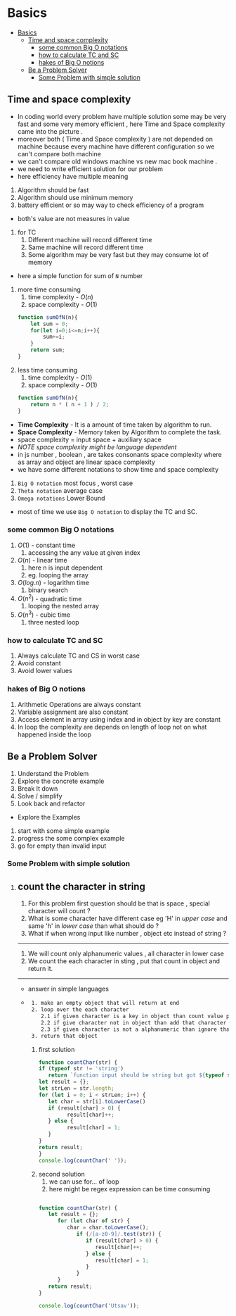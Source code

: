 # Basics 

- [Basics](#basics)
  - [Time and space complexity](#time-and-space-complexity)
    - [some common Big O notations](#some-common-big-o-notations)
    - [how to calculate TC and SC](#how-to-calculate-tc-and-sc)
    - [hakes of Big O notions](#hakes-of-big-o-notions)
  - [Be a Problem Solver](#be-a-problem-solver)
    - [Some Problem with simple solution](#some-problem-with-simple-solution)


## Time and space complexity
- In coding world every problem have multiple solution some may be very fast and some very memory efficient , here Time and Space complexity came into the picture .
- moreover both ( Time and Space complexity ) are not depended on machine because every machine have different configuration so we can't compare both machine 
- we can't compare old windows machine vs new mac book machine .
- we need to write efficient solution for our problem 
- here efficiency have multiple meaning
1. Algorithm should be fast
2. Algorithm should use minimum memory
3. battery efficient or so may way to check efficiency of a program
- both's value are not measures in value
1. for TC
   1. Different machine will record different time
   2. Same machine will record different time
   3. Some algorithm may be very fast but they may consume lot of memory 
- here a simple function for sum of `N` number
1. more time consuming  
   1. time complexity - $O(n)$
   2. space complexity - $O(1)$
    ```js
    function sumOfN(n){
        let sum = 0;
        for(let i=0;i<=n;i++){
            sum+=i;
        }
        return sum;
    }
    ```
2. less time consuming
   1. time complexity - $O(1)$
   2. space complexity - $O(1)$ 
    ```js
    function sumOfN(n){
        return n * ( n + 1 ) / 2;
    }
    ```
- **Time Complexity** - It is a amount of time taken by algorithm to run.
- **Space Complexity** - Memory taken by Algorithm to complete the task.
- space complexity = input space + auxiliary space 
- _NOTE space complexity might be language dependent_
- in js number , boolean , are takes consonants space complexity where as array and object are linear space complexity
- we have some different notations to show time and space complexity 
1. `Big O notation` most focus , worst case
2. `Theta notation` average case
3. `Omega notations` Lower Bound
- most of time we use `Big O notation` to display the TC and SC.

### some common Big O notations
1. $O(1)$ - constant time
   1. accessing the any value at given index
2. $O(n)$ - linear time
   1. here n is input dependent
   2. eg. looping the array 
3. $O(log.n)$ - logarithm time
   1. binary search
4. $O(n^2)$ - quadratic time
   1. looping the nested array 
5. $O(n^3)$ - cubic time
   1. three nested loop


### how to calculate TC and SC
1. Always calculate TC and CS in worst case
2. Avoid constant
3. Avoid lower values

### hakes of Big O notions
1. Arithmetic Operations are always constant
2. Variable assignment are also constant
3. Access element in array using index and in object by key are constant
4. In loop the complexity are depends on length of loop not on what happened inside the loop


## Be a Problem Solver
1. Understand the Problem
2. Explore the concrete example
3. Break It down
4. Solve / simplify
5. Look back and refactor

- Explore the Examples
1. start with some simple example
2. progress the some complex example
3. go for empty than invalid input


### Some Problem with simple solution

1. count the character in string
   -----
   1. For this problem first question should be that is space , special character will count ?
   2. What is some character have different case eg 'H' in _upper case_ and same 'h' in _lower case_ than what should do ?
   3. What if when wrong input like number , object etc instead of string  ?
   -----
   1. We will count only alphanumeric values , all character in lower case
   2. We count the each character in sting , put that count in object and return it.
   ----
   - answer in simple languages
   - ```txt
      1. make an empty object that will return at end
      2. loop over the each character
         2.1 if given character is a key in object than count value plus by one
         2.2 if give character not in object than add that character in object as key and set its value as 1
         2.3 if given character is not a alphanumeric than ignore that character 
      3. return that object 
      ```
      1. first solution
         ```js
         function countChar(str) {
         if (typeof str != 'string')
            return `function input should be string but got ${typeof str}`;
         let result = {};
         let strLen = str.length;
         for (let i = 0; i < strLen; i++) {
            let char = str[i].toLowerCase()
            if (result[char] > 0) {
                  result[char]++;
            } else {
                  result[char] = 1;
            }
         }
         return result;
         }
         console.log(countChar(' '));
         ```
      2. second solution
         1. we can use for... of loop 
         2. here might be regex expression can be time consuming 
         ```js
         
         function countChar(str) {
            let result = {};
               for (let char of str) {
                  char = char.toLowerCase();
                     if (/[a-z0-9]/.test(str)) {
                        if (result[char] > 0) {
                           result[char]++;
                        } else {
                           result[char] = 1;
                        }
                     }
               }
            return result;
         }

         console.log(countChar('Utsav'));
         ``` 